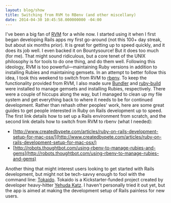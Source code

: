 ```yaml
---
layout: blog/show
title: Switching from RVM to RBenv (and other miscellany)
date: 2014-04-30 10:45:58.000000000 -04:00
---
```


I've been a big fan of [RVM](http://rvm.io) for a while now. I started using it when I first began developing Rails apps my first go-around (not this 100+ day streak, but about six months prior). It is great for getting up to speed quickly, and it does its job well. I even backed it on Bountysource! But it does too much (for me). That might sound ridiculous, but a core tenet of the UNIX philosophy is for tools to do one thing, and do them well. Following this ideology, RVM is too powerful—maintaining Ruby versions in addition to installing Rubies and maintaining gemsets. In an attempt to better follow this idea, I took this weekend to switch from RVM to [rbenv](http://rbenv.org). To keep the functionality provided from RVM, I also made sure [Bundler](http://bundler.io) and [ruby-build](https://github.com/sstephenson/ruby-build) were installed to manage gemsets and installing Rubies, respectively. There were a couple of hiccups along the way, but I managed to clean up my file system and get everything back to where it needs to be for continued development. Rather than rehash other peoples' work, here are some great guides to get people interested in Ruby on Rails development up to speed. The first link details how to set up a Rails environment from scratch, and the second link details how to switch from RVM to rbenv (what I needed):

- [http://www.createdbypete.com/articles/ruby-on-rails-development-setup-for-mac-osx/](http://www.createdbypete.com/articles/ruby-on-rails-development-setup-for-mac-osx/)
- [http://robots.thoughtbot.com/using-rbenv-to-manage-rubies-and-gems](http://robots.thoughtbot.com/using-rbenv-to-manage-rubies-and-gems)

Another thing that might interest users looking to get started with Rails development, but might not be tech-savvy enough to fool with the command line: [Tokaido](https://github.com/tokaido/tokaidoapp). Tokaido is a Kickstarter-funded project created by developer heavy-hitter [Yehuda Katz](http://yehudakatz.com/). I haven't personally tried it out yet, but the app is aimed at making the development setup of Rails painless for new users.
